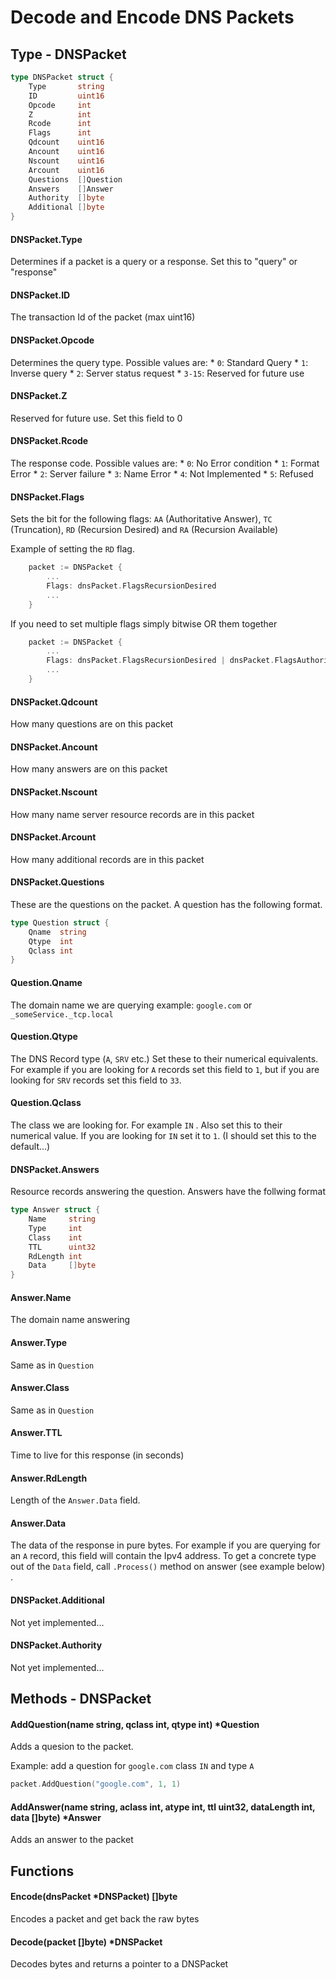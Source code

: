 # Decode and Encode DNS Packets

## Type - DNSPacket

```go
type DNSPacket struct {
	Type       string
	ID         uint16
	Opcode     int
	Z          int
	Rcode      int
	Flags      int
	Qdcount    uint16
	Ancount    uint16
	Nscount    uint16
	Arcount    uint16
	Questions  []Question
	Answers    []Answer
	Authority  []byte
	Additional []byte
}
```

#### DNSPacket.Type
Determines if a packet is a query or a response. Set this to "query" or "response"

#### DNSPacket.ID
The transaction Id of the packet (max uint16)

#### DNSPacket.Opcode
Determines the query type. Possible values are:
       * `0`: Standard Query
       * `1`: Inverse query
       * `2`: Server status request
       * `3-15`: Reserved for future use

#### DNSPacket.Z
Reserved for future use. Set this field to 0

#### DNSPacket.Rcode
The response code. Possible values are:
    * `0`: No Error condition
    * `1`: Format Error
    * `2`: Server failure
    * `3`: Name Error
    * `4`: Not Implemented
    * `5`: Refused

#### DNSPacket.Flags
Sets the bit for the following flags: `AA` (Authoritative Answer), `TC` (Truncation), `RD` (Recursion Desired) and `RA` (Recursion Available)

Example of setting the `RD` flag.
```go
    packet := DNSPacket {
        ...
        Flags: dnsPacket.FlagsRecursionDesired
        ...
    }
```
If you need to set multiple flags simply bitwise OR them together
```go
    packet := DNSPacket {
        ...
        Flags: dnsPacket.FlagsRecursionDesired | dnsPacket.FlagsAuthoritativeAnswer
        ...
    }
```

#### DNSPacket.Qdcount
How many questions are on this packet

#### DNSPacket.Ancount
How many answers are on this packet

#### DNSPacket.Nscount
How many name server resource records are in this packet

#### DNSPacket.Arcount
How many additional records are in this packet

#### DNSPacket.Questions
These are the questions on the packet. A question has the following format.

```go
type Question struct {
	Qname  string
	Qtype  int
	Qclass int
}
```
#### Question.Qname
The domain name we are querying example: `google.com` or `_someService._tcp.local`

#### Question.Qtype
The DNS Record type (`A`, `SRV` etc.) Set these to their numerical equivalents. 
For example if you are looking for `A` records set this field to `1`, but if you are looking for `SRV` records set this field to `33`. 

#### Question.Qclass
The class we are looking for. For example `IN` . Also set this to their numerical value. If you are looking for `IN` set it to `1`. (I should set this to the default...)

#### DNSPacket.Answers
Resource records answering the question. Answers have the follwing format

```go
type Answer struct {
	Name     string
	Type     int
	Class    int
	TTL      uint32
	RdLength int
	Data     []byte
}
```

#### Answer.Name
The domain name answering

#### Answer.Type
Same as in `Question`

#### Answer.Class
Same as in `Question`

#### Answer.TTL
Time to live for this response (in seconds)

#### Answer.RdLength
Length of the `Answer.Data` field. 

#### Answer.Data
The data of the response in pure bytes. For example if you are querying for an `A` record, this field will contain the Ipv4 address. To get a concrete type out of the `Data` field, call `.Process()` method on answer (see example below) .

#### DNSPacket.Additional
Not yet implemented...

#### DNSPacket.Authority
Not yet implemented...

## Methods - DNSPacket

#### AddQuestion(name string, qclass int, qtype int) *Question
Adds a quesion to the packet. 

Example: add a question for `google.com` class `IN` and type `A`
```go
packet.AddQuestion("google.com", 1, 1)
```

#### AddAnswer(name string, aclass int, atype int, ttl uint32, dataLength int, data []byte) *Answer
Adds an answer to the packet

## Functions

#### Encode(dnsPacket *DNSPacket) []byte
Encodes a packet and get back the raw bytes

#### Decode(packet []byte) *DNSPacket
Decodes bytes and returns a pointer to a DNSPacket



